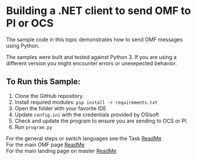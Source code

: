 Building a .NET client to send OMF to PI or OCS
==================================================================

The sample code in this topic demonstrates how to send OMF messages
using Python. 

The samples were built and tested against Python 3.  If you are using 
a different version you might encounter errors or unexepected behavior.    
	
To Run this Sample:
-------------------
1. Clone the GitHub repository
2. Install required modules: ``pip install -r requirements.txt``
3. Open the folder with your favorite IDE
4. Update ``config.ini`` with the credentials provided by OSIsoft
5. Check and update the program to ensure you are sending to OCS or PI.  
6. Run ``program.py``


For the general steps or switch languages see the Task  [ReadMe](../../)<br />
For the main OMF page [ReadMe](../../../)<br />
For the main landing page on master [ReadMe](https://github.com/osisoft/OCS-Samples)

